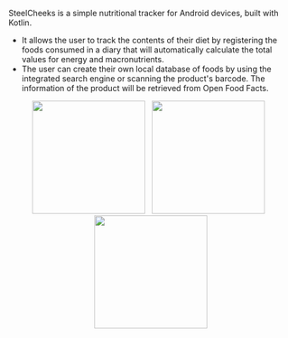 SteelCheeks is a simple nutritional tracker for Android devices, built with Kotlin.

- It allows the user to track the contents of their diet by registering the foods consumed in a diary that will automatically calculate the total values for energy and macronutrients.
- The user can create their own local database of foods by using the integrated search engine or scanning the product's barcode. The information of the product will be retrieved from Open Food Facts.


<p align="center">
<img src="https://github.com/user-attachments/assets/a22b42ff-9b60-4085-ab30-c9541c118a2b" width="200"> &nbsp
<img src="https://github.com/user-attachments/assets/d46afc3d-d327-445d-a47d-03b3e2de2f43" width="200"> &nbsp
<img src="https://github.com/user-attachments/assets/9a9cbf0c-f90c-4b93-99bb-91ce6dc7cd4e" width=200">
</p>


